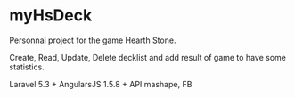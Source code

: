 # myHsDeck

Personnal project for the game Hearth Stone.

Create, Read, Update, Delete decklist and add result of game to have some statistics.

Laravel 5.3 + AngularsJS 1.5.8 + API mashape, FB
